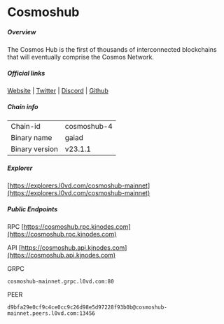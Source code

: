 # Cosmoshub


##### Overview
The Cosmos Hub is the first of thousands of interconnected blockchains that will eventually comprise the Cosmos Network.


##### Official links
[Website](https://hub.cosmos.network/) | [Twitter](https://twitter.com/cosmoshub) | [Discord](https://discord.gg/cosmosnetwork) | [Github](https://github.com/cosmos)

##### Chain info

|  |  |
| ------ | ------ |
| Chain-id | cosmoshub-4 |
| Binary name | gaiad |
| Binary version | v23.1.1 |

##### Explorer
[https://explorers.l0vd.com/cosmoshub-mainnet](https://explorers.l0vd.com/cosmoshub-mainnet)

##### Public Endpoints
RPC
[https://cosmoshub.rpc.kjnodes.com](https://cosmoshub.rpc.kjnodes.com)

API
[https://cosmoshub.api.kjnodes.com](https://cosmoshub.api.kjnodes.com)

GRPC
```
cosmoshub-mainnet.grpc.l0vd.com:80
```

PEER
```
d9bfa29e0cf9c4ce0cc9c26d98e5d97228f93b0b@cosmoshub-mainnet.peers.l0vd.com:13456
```
